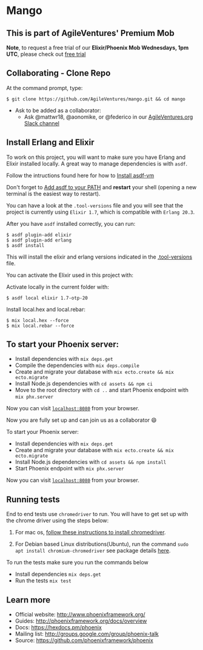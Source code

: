# Mango

## This is part of AgileVentures' Premium Mob

**Note**, to request a free trial of our **Elixir/Phoenix Mob Wednesdays, 1pm UTC**, please check out [free trial](https://www.agileventures.org/premium-mob-offer)

## Collaborating - Clone Repo

At the command prompt, type:
```
$ git clone https://github.com/AgileVentures/mango.git && cd mango
```

  * Ask to be added as a collaborator:
    * Ask @mattwr18, @aonomike, or @federico in our [AgileVentures.org Slack channel](https://agileventures.slack.com/messages/premium_extra)

## Install Erlang and Elixir

To work on this project, you will want to make sure you have Erlang and Elixir installed locally.
A great way to manage dependencies is with `asdf`. 

Follow the intructions found here for how to [Install asdf-vm](https://asdf-vm.com/#/core-manage-asdf-vm?id=install-asdf-vm)

Don't forget to [Add asdf to your PATH](https://asdf-vm.com/#/core-manage-asdf-vm?id=add-to-your-shell) and **restart** your shell (opening a new terminal is the easiest way to restart).

You can have a look at the `.tool-versions` file and you will see that the project is currently using `Elixir 1.7`, which is compatible with `Erlang 20.3`.

After you have `asdf` installed correctly, you can run:

```
$ asdf plugin-add elixir
$ asdf plugin-add erlang
$ asdf install
```

This will install the elixir and erlang versions indicated in the [.tool-versions](.tool-versions) file.

You can activate the Elixir used in this project with:

Activate locally in the current folder with:

```
$ asdf local elixir 1.7-otp-20
```

Install local.hex and local.rebar:

```
$ mix local.hex --force
$ mix local.rebar --force
```


## To start your Phoenix server:

  * Install dependencies with `mix deps.get`
  * Compile the dependencies with `mix deps.compile`
  * Create and migrate your database with `mix ecto.create && mix ecto.migrate`
  * Install Node.js dependencies with `cd assets && npm ci`
  * Move to the root directory with `cd ..` and start Phoenix endpoint with `mix phx.server`

Now you can visit [`localhost:8080`](http://localhost:8080) from your browser.

Now you are fully set up and can join us as a collaborator :smile:

To start your Phoenix server:

  * Install dependencies with `mix deps.get`
  * Create and migrate your database with `mix ecto.create && mix ecto.migrate`
  * Install Node.js dependencies with `cd assets && npm install`
  * Start Phoenix endpoint with `mix phx.server`

Now you can visit [`localhost:8080`](http://localhost:8080) from your browser.

## Running tests
End to end tests use `chromedriver` to run. You will have to get set up with the chrome driver using the steps below: 
  1. For mac os, [follow these instructions to install chromedriver](https://www.kenst.com/2015/03/installing-chromedriver-on-mac-osx/).

  2. For Debian based Linux distributions(Ubuntu), run the command `sudo apt install chromium-chromedriver` see package details [here](https://packages.ubuntu.com/xenial/chromium-chromedriver).

To run the tests make sure you run the commands below
  * Install dependencies `mix deps.get`
  * Run the tests `mix test`



## Learn more

  * Official website: http://www.phoenixframework.org/
  * Guides: http://phoenixframework.org/docs/overview
  * Docs: https://hexdocs.pm/phoenix
  * Mailing list: http://groups.google.com/group/phoenix-talk
  * Source: https://github.com/phoenixframework/phoenix

